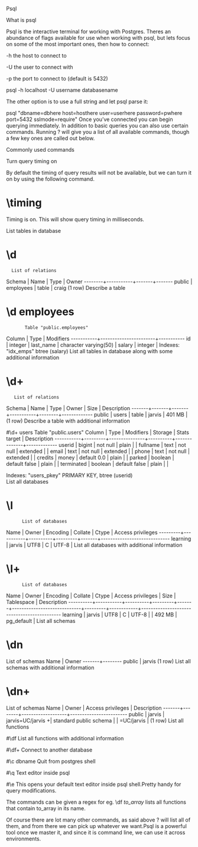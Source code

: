 Psql

What is psql

Psql is the interactive terminal for working with Postgres. Theres an abundance of flags available for use when working with psql, but lets focus on some of the most important ones, then how to connect:

-h the host to connect to

-U the user to connect with

-p the port to connect to (default is 5432)

psql -h localhost -U username databasename

The other option is to use a full string and let psql parse it:

psql "dbname=dbhere host=hosthere user=userhere password=pwhere port=5432 sslmode=require"
Once you’ve connected you can begin querying immediately. In addition to basic queries you can also use certain commands. Running \? will give you a list of all available commands, though a few key ones are called out below.

Commonly used commands

Turn query timing on

By default the timing of query results will not be available, but we can turn it on by using the following command.

# \timing
Timing is on.
This will show query timing in milliseconds.

List tables in database

# \d
      List of relations
 Schema |   Name    | Type  | Owner 
--------+-----------+-------+-------
 public | employees | table | craig
(1 row)
Describe a table

# \d employees 
           Table "public.employees"
  Column   |         Type          | Modifiers 
-----------+-----------------------+-----------
 id        | integer               | 
 last_name | character varying(50) | 
 salary    | integer               | 
Indexes:
    "idx_emps" btree (salary)
List all tables in database along with some additional information

# \d+
       List of relations
Schema | Name  | Type  |   Owner   |  Size  | Description
-------+-------+-------+-----------+--------+-------------
public | users | table | jarvis    | 401 MB |
(1 row)
Describe a table with additional information

#\d+ users
          Table "public.users"
  Column   |  Type   |   Modifiers   | Storage  | Stats target | Description
-----------+---------+---------------+----------+--------------+-------------
userid     | bigint  | not null      | plain    |              |
fullname   | text    | not null      | extended |              |
email      | text    | not null      | extended |              |
phone      | text    | not null      | extended |              |
credits    | money   | default 0.0   | plain    |              |
parked     | boolean | default false | plain    |              |
terminated | boolean | default false | plain    |              |

Indexes:
    "users_pkey" PRIMARY KEY, btree (userid)   
List all databases

# \l
          List of databases
Name     |   Owner   | Encoding | Collate | Ctype |      Access privileges
---------+-----------+----------+---------+-------+-----------------------------
learning | jarvis    | UTF8     | C       | UTF-8 |
List all databases with additional information

# \l+
          List of databases
  Name    |   Owner   | Encoding | Collate | Ctype |      Access privileges      |  Size   | Tablespace |                Description
----------+-----------+----------+---------+-------+-----------------------------+---------+------------+--------------------------------------------
learning  | jarvis    | UTF8     | C       | UTF-8 |                             | 492 MB  | pg_default |
List all schemas

# \dn
List of schemas
 Name  | Owner
-------+--------
public | jarvis
(1 row)
List all schemas with additional information

# \dn+
List of schemas
Name   | Owner  | Access privileges |      Description
-------+--------+-------------------+------------------------
public | jarvis | jarvis=UC/jarvis +| standard public schema
       |        | =UC/jarvis        |
(1 row)
List all functions

#\df
List all functions with additional information

#\df+
Connect to another database

#\c dbname
Quit from postgres shell

#\q 
Text editor inside psql

#\e
This opens your default text editor inside psql shell.Pretty handy for query modifications.

The commands can be given a regex for eg. \df *to_array* lists all functions that contain to_array in its name.

Of course there are lot many other commands, as said above \? will list all of them, and from there we can pick up whatever we want.Psql is a powerful tool once we master it, and since it is command line, we can use it across environments.